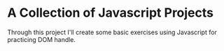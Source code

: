 # A Collection of Javascript Projects

Through this project I'll create some basic exercises using Javascript for practicing DOM handle. 